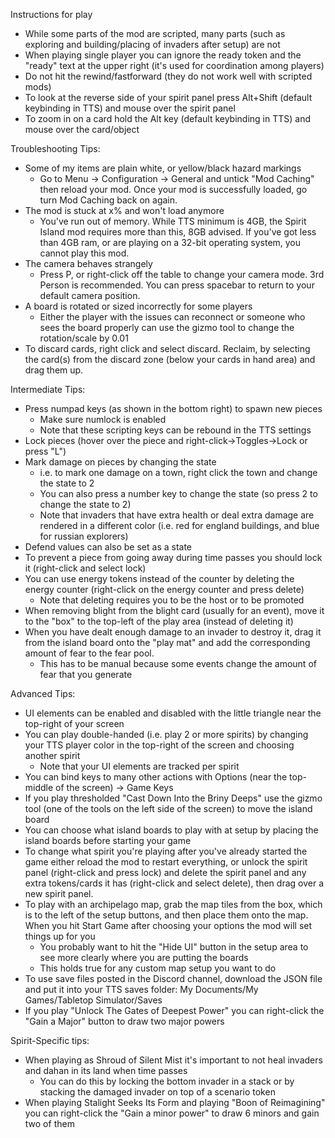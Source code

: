 Instructions for play

- While some parts of the mod are scripted, many parts (such as exploring and building/placing of invaders after setup) are not
- When playing single player you can ignore the ready token and the "ready" text at the upper right (it's used for coordination among players)
- Do not hit the rewind/fastforward (they do not work well with scripted mods)
- To look at the reverse side of your spirit panel press Alt+Shift (default keybinding in TTS) and mouse over the spirit panel 
- To zoom in on a card hold the Alt key (default keybinding in TTS) and mouse over the card/object

Troubleshooting Tips:
- Some of my items are plain white, or yellow/black hazard markings
  - Go to Menu -> Configuration -> General and untick "Mod Caching" then reload your mod. Once your mod is successfully loaded, go turn Mod Caching back on again.
- The mod is stuck at x% and won't load anymore
  - You've run out of memory. While TTS minimum is 4GB, the Spirit Island mod requires more than this, 8GB advised. If you've got less than 4GB ram, or are playing on a 32-bit operating system, you cannot play this mod.
- The camera behaves strangely
  - Press P, or right-click off the table to change your camera mode. 3rd Person is recommended. You can press spacebar to return to your default camera position.
- A board is rotated or sized incorrectly for some players
  - Either the player with the issues can reconnect or someone who sees the board properly can use the gizmo tool to change the rotation/scale by 0.01
- To discard cards, right click and select discard. Reclaim, by selecting the card(s) from the discard zone (below your cards in hand area) and drag them up.

Intermediate Tips:
- Press numpad keys (as shown in the bottom right) to spawn new pieces
  - Make sure numlock is enabled
  - Note that these scripting keys can be rebound in the TTS settings
- Lock pieces (hover over the piece and right-click->Toggles->Lock or press "L")
- Mark damage on pieces by changing the state
  - i.e. to mark one damage on a town, right click the town and change the state to 2
  - You can also press a number key to change the state (so press 2 to change the state to 2)
  - Note that invaders that have extra health or deal extra damage are rendered in a different color (i.e. red for england buildings, and blue for russian explorers)
- Defend values can also be set as a state
- To prevent a piece from going away during time passes you should lock it (right-click and select lock)
- You can use energy tokens instead of the counter by deleting the energy counter (right-click on the energy counter and press delete)
  - Note that deleting requires you to be the host or to be promoted
- When removing blight from the blight card (usually for an event), move it to the "box" to the top-left of the play area (instead of deleting it)
- When you have dealt enough damage to an invader to destroy it, drag it from the island board onto the "play mat" and add the corresponding amount of fear to the fear pool. 
  - This has to be manual because some events change the amount of fear that you generate
  
Advanced Tips:
- UI elements can be enabled and disabled with the little triangle near the top-right of your screen
- You can play double-handed (i.e. play 2 or more spirits) by changing your TTS player color in the top-right of the screen and choosing another spirit
  - Note that your UI elements are tracked per spirit
- You can bind keys to many other actions with Options (near the top-middle of the screen) -> Game Keys
- If you play thresholded "Cast Down Into the Briny Deeps" use the gizmo tool (one of the tools on the left side of the screen) to move the island board
- You can choose what island boards to play with at setup by placing the island boards before starting your game
- To change what spirit you're playing after you've already started the game either reload the mod to restart everything, or unlock the spirit panel (right-click and press lock) and delete the spirit panel and any extra tokens/cards it has (right-click and select delete), then drag over a new spirit panel.
- To play with an archipelago map, grab the map tiles from the box, which is to the left of the setup buttons, and then place them onto the map. When you hit Start Game after choosing your options the mod will set things up for you
  - You probably want to hit the "Hide UI" button in the setup area to see more clearly where you are putting the boards
  - This holds true for any custom map setup you want to do
- To use save files posted in the Discord channel, download the JSON file and put it into your TTS saves folder: My Documents/My Games/Tabletop Simulator/Saves
- If you play "Unlock The Gates of Deepest Power" you can right-click the "Gain a Major" button to draw two major powers

Spirit-Specific tips:
- When playing as Shroud of Silent Mist it's important to not heal invaders and dahan in its land when time passes
  - You can do this by locking the bottom invader in a stack or by stacking the damaged invader on top of a scenario token
- When playing Stalight Seeks Its Form and playing "Boon of Reimagining" you can right-click the "Gain a minor power" to draw 6 minors and gain two of them
